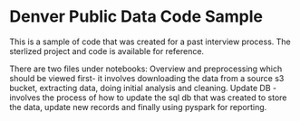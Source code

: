 # Denver Public Data Code Sample
This is a sample of code that was created for a past interview process.
The sterlized project and code is available for reference.

There are two files under notebooks:
Overview and preprocessing which should be viewed first- it involves downloading the data from a source s3 bucket, extracting data, doing initial analysis and cleaning.
Update DB - involves the process of how to update the sql db that was created to store the data, update new records and finally using pyspark for reporting.
